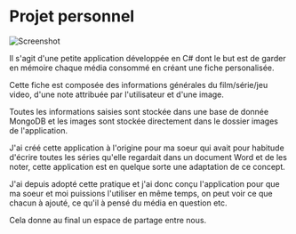 <h1>Projet personnel</h1> 

![Screenshot](https://i.postimg.cc/3rPhMbLK/demonstration-screenshot.png)

Il s'agit d'une petite application développée en C# dont le but est de garder en mémoire chaque média consommé en créant une fiche personalisée. 

Cette fiche est composée des informations générales du film/série/jeu video, d'une note attribuée par l'utilisateur et d'une image.

Toutes les informations saisies sont stockée dans une base de donnée MongoDB et les images sont stockée directement dans le dossier images de l'application.

J'ai créé cette application à l'origine pour ma soeur qui avait pour habitude d'écrire toutes les séries qu'elle regardait dans un document Word et de les noter, 
cette application est en quelque sorte une adaptation de ce concept.

J'ai depuis adopté cette pratique et j'ai donc conçu l'application pour que ma soeur et moi puissions l'utiliser en même temps, on peut voir ce que chacun à ajouté, ce qu'il à pensé du média en question etc.

Cela donne au final un espace de partage entre nous.


